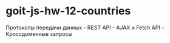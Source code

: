 # goit-js-hw-12-countries
Протоколы передачи данных - REST API - AJAX и Fetch API - Кроссдоменные запросы
